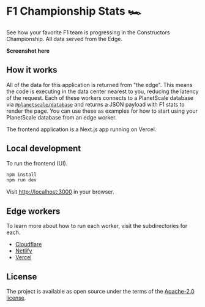 # F1 Championship Stats 🏎 
See how your favorite F1 team is progressing in the Constructors Championship. All data served from the Edge.

**Screenshot here**

## How it works
All of the data for this application is returned from "the edge". This means the code is executing in the data center nearest to you, reducing the latency of the request.
Each of these workers connects to a PlanetScale database via [`@planetscale/database`](https://github.com/planetscale/database-js) and returns a JSON payload with F1 stats to render the page.
You can use these as examples for how to start using your PlanetScale database from an edge worker.

The frontend application is a Next.js app running on Vercel.

## Local development
To run the frontend (UI).

```bash
npm install
npm run dev
```

Visit [http://localhost:3000](http://localhost:3000) in your browser.

## Edge workers
To learn more about how to run each worker, visit the subdirectories for each.

- [Cloudflare](https://github.com/planetscale/f1-championship-stats/tree/main/workers/cloudflare)
- [Netlify](https://github.com/planetscale/f1-championship-stats/tree/main/workers/netlify)
- [Vercel](https://github.com/planetscale/f1-championship-stats/tree/main/workers/vercel)

## License

The project is available as open source under the terms of the [Apache-2.0 license](https://github.com/planetscale/f1-championship-stats/blob/main/LICENSE).
